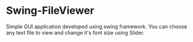 # Swing-FileViewer
Simple GUI application developed using swing framework.
You can choose any text file to view and change it's font size using Slider.

